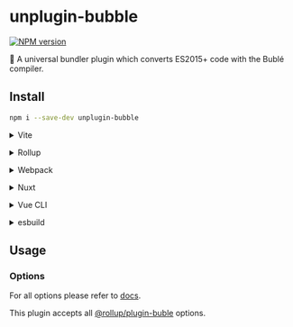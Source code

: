 # unplugin-bubble

[![NPM version](https://img.shields.io/npm/v/unplugin-bubble?color=a1b858&label=)](https://www.npmjs.com/package/unplugin-bubble)

🍣 A universal bundler plugin which converts ES2015+ code with the Bublé compiler.

## Install

```bash
npm i --save-dev unplugin-bubble
```

<details>
<summary>Vite</summary><br>

```ts
// vite.config.ts
import UnpluginBubble from 'unplugin-bubble/vite'

export default defineConfig({
  plugins: [
    UnpluginBubble({
      /* options */
    }),
  ],
})
```

Example: [`playground/`](./playground/)

<br></details>

<details>
<summary>Rollup</summary><br>

```ts
// rollup.config.js
import UnpluginBubble from 'unplugin-bubble/rollup'

export default {
  plugins: [
    UnpluginBubble({
      /* options */
    }),
  ],
}
```

<br></details>

<details>
<summary>Webpack</summary><br>

```ts
// webpack.config.js
module.exports = {
  /* ... */
  plugins: [
    require('unplugin-bubble/webpack')({
      /* options */
    }),
  ],
}
```

<br></details>

<details>
<summary>Nuxt</summary><br>

```ts
// nuxt.config.js
export default defineNuxtConfig({
  modules: [
    [
      'unplugin-bubble/nuxt',
      {
        /* options */
      },
    ],
  ],
})
```

> This module works for both Nuxt 2 and [Nuxt Vite](https://github.com/nuxt/vite)

<br></details>

<details>
<summary>Vue CLI</summary><br>

```ts
// vue.config.js
module.exports = {
  configureWebpack: {
    plugins: [
      require('unplugin-bubble/webpack')({
        /* options */
      }),
    ],
  },
}
```

<br></details>

<details>
<summary>esbuild</summary><br>

```ts
// esbuild.config.js
import { build } from 'esbuild'
import UnpluginBubble from 'unplugin-bubble/esbuild'

build({
  plugins: [UnpluginBubble()],
})
```

<br></details>

## Usage

### Options

For all options please refer to [docs](https://github.com/rollup/plugins/tree/master/packages/buble#options).

This plugin accepts all [@rollup/plugin-buble](https://github.com/rollup/plugins/tree/master/packages/buble#options) options.
